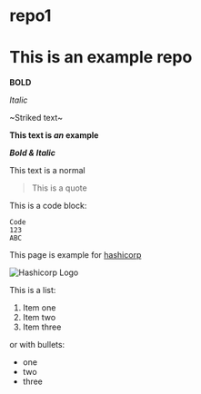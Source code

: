 # repo1

# This is an example repo

**BOLD**

*Italic*

~Striked text~

**This text is _an_ example**

***Bold & Italic***

This text is a normal
> This is a quote

This is a code block:

```
Code
123
ABC
```

This page is example for [hashicorp](https://hashicorp.com)

![Hashicorp Logo](https://www.datocms-assets.com/2885/1620155114-brandhcterraformprimaryattributedcolorwhite.svg)

This is a list:
1. Item one
2. Item two
3. Item three

or with bullets:

* one
* two
* three

